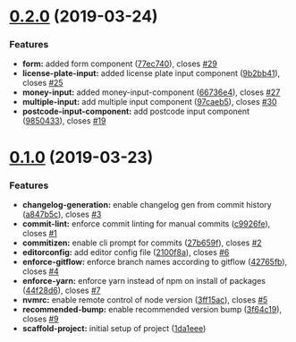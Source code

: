 <a name="0.2.0"></a>
# [0.2.0](https://github.com/nongrata081/rabobank-test-2/compare/v0.1.0...v0.2.0) (2019-03-24)


### Features

* **form:** added form component ([77ec740](https://github.com/nongrata081/rabobank-test-2/commit/77ec740)), closes [#29](https://github.com/nongrata081/rabobank-test-2/issues/29)
* **license-plate-input:** added license plate input component ([9b2bb41](https://github.com/nongrata081/rabobank-test-2/commit/9b2bb41)), closes [#25](https://github.com/nongrata081/rabobank-test-2/issues/25)
* **money-input:** added money-input-component ([66736e4](https://github.com/nongrata081/rabobank-test-2/commit/66736e4)), closes [#27](https://github.com/nongrata081/rabobank-test-2/issues/27)
* **multiple-input:** add multiple input component ([97caeb5](https://github.com/nongrata081/rabobank-test-2/commit/97caeb5)), closes [#30](https://github.com/nongrata081/rabobank-test-2/issues/30)
* **postcode-input-component:** add postcode input component ([9850433](https://github.com/nongrata081/rabobank-test-2/commit/9850433)), closes [#19](https://github.com/nongrata081/rabobank-test-2/issues/19)



<a name="0.1.0"></a>
# [0.1.0](https://github.com/nongrata081/rabobank-test-2/compare/27b659f...v0.1.0) (2019-03-23)


### Features

* **changelog-generation:** enable changelog gen from commit history ([a847b5c](https://github.com/nongrata081/rabobank-test-2/commit/a847b5c)), closes [#3](https://github.com/nongrata081/rabobank-test-2/issues/3)
* **commit-lint:** enforce commit linting for manual commits ([c9926fe](https://github.com/nongrata081/rabobank-test-2/commit/c9926fe)), closes [#1](https://github.com/nongrata081/rabobank-test-2/issues/1)
* **commitizen:** enable cli prompt for commits ([27b659f](https://github.com/nongrata081/rabobank-test-2/commit/27b659f)), closes [#2](https://github.com/nongrata081/rabobank-test-2/issues/2)
* **editorconfig:** add editor config file ([2100f8a](https://github.com/nongrata081/rabobank-test-2/commit/2100f8a)), closes [#6](https://github.com/nongrata081/rabobank-test-2/issues/6)
* **enforce-gitflow:** enforce branch names according to gitflow ([42765fb](https://github.com/nongrata081/rabobank-test-2/commit/42765fb)), closes [#4](https://github.com/nongrata081/rabobank-test-2/issues/4)
* **enforce-yarn:** enforce yarn instead of npm on install of packages ([44f28d6](https://github.com/nongrata081/rabobank-test-2/commit/44f28d6)), closes [#7](https://github.com/nongrata081/rabobank-test-2/issues/7)
* **nvmrc:** enable remote control of node version ([3ff15ac](https://github.com/nongrata081/rabobank-test-2/commit/3ff15ac)), closes [#5](https://github.com/nongrata081/rabobank-test-2/issues/5)
* **recommended-bump:** enable recommended version bump ([3f64c19](https://github.com/nongrata081/rabobank-test-2/commit/3f64c19)), closes [#9](https://github.com/nongrata081/rabobank-test-2/issues/9)
* **scaffold-project:** initial setup of project ([1da1eee](https://github.com/nongrata081/rabobank-test-2/commit/1da1eee))



